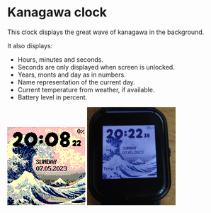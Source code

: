 # Kanagawa clock

This clock displays the great wave of kanagawa in the background.

It also displays:
- Hours, minutes and seconds.
- Seconds are only displayed when screen is unlocked.
- Years, monts and day as in numbers.
- Name representation of the current day.
- Current temperature from weather, if available.
- Battery level in percent.

![](screenshot.png)
![](screenshot2.png)